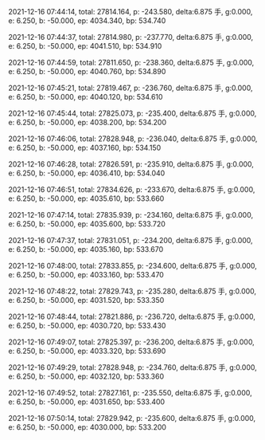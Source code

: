 2021-12-16 07:44:14, total: 27814.164, p: -243.580, delta:6.875 手, g:0.000, e: 6.250, b: -50.000, ep: 4034.340, bp: 534.740

2021-12-16 07:44:37, total: 27814.980, p: -237.770, delta:6.875 手, g:0.000, e: 6.250, b: -50.000, ep: 4041.510, bp: 534.910

2021-12-16 07:44:59, total: 27811.650, p: -238.360, delta:6.875 手, g:0.000, e: 6.250, b: -50.000, ep: 4040.760, bp: 534.890

2021-12-16 07:45:21, total: 27819.467, p: -236.760, delta:6.875 手, g:0.000, e: 6.250, b: -50.000, ep: 4040.120, bp: 534.610

2021-12-16 07:45:44, total: 27825.073, p: -235.400, delta:6.875 手, g:0.000, e: 6.250, b: -50.000, ep: 4038.200, bp: 534.200

2021-12-16 07:46:06, total: 27828.948, p: -236.040, delta:6.875 手, g:0.000, e: 6.250, b: -50.000, ep: 4037.160, bp: 534.150

2021-12-16 07:46:28, total: 27826.591, p: -235.910, delta:6.875 手, g:0.000, e: 6.250, b: -50.000, ep: 4036.410, bp: 534.040

2021-12-16 07:46:51, total: 27834.626, p: -233.670, delta:6.875 手, g:0.000, e: 6.250, b: -50.000, ep: 4035.610, bp: 533.660

2021-12-16 07:47:14, total: 27835.939, p: -234.160, delta:6.875 手, g:0.000, e: 6.250, b: -50.000, ep: 4035.600, bp: 533.720

2021-12-16 07:47:37, total: 27831.051, p: -234.200, delta:6.875 手, g:0.000, e: 6.250, b: -50.000, ep: 4035.160, bp: 533.670

2021-12-16 07:48:00, total: 27833.855, p: -234.600, delta:6.875 手, g:0.000, e: 6.250, b: -50.000, ep: 4033.160, bp: 533.470

2021-12-16 07:48:22, total: 27829.743, p: -235.280, delta:6.875 手, g:0.000, e: 6.250, b: -50.000, ep: 4031.520, bp: 533.350

2021-12-16 07:48:44, total: 27821.886, p: -236.720, delta:6.875 手, g:0.000, e: 6.250, b: -50.000, ep: 4030.720, bp: 533.430

2021-12-16 07:49:07, total: 27825.397, p: -236.200, delta:6.875 手, g:0.000, e: 6.250, b: -50.000, ep: 4033.320, bp: 533.690

2021-12-16 07:49:29, total: 27828.948, p: -234.760, delta:6.875 手, g:0.000, e: 6.250, b: -50.000, ep: 4032.120, bp: 533.360

2021-12-16 07:49:52, total: 27827.161, p: -235.550, delta:6.875 手, g:0.000, e: 6.250, b: -50.000, ep: 4031.650, bp: 533.400

2021-12-16 07:50:14, total: 27829.942, p: -235.600, delta:6.875 手, g:0.000, e: 6.250, b: -50.000, ep: 4030.000, bp: 533.200
